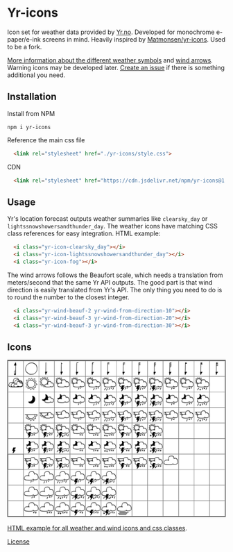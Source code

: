 # Yr-icons

Icon set for weather data provided by [Yr.no](https://api.met.no/weatherapi/locationforecast/2.0/). Developed for monochrome e-paper/e-ink screens in mind. Heavily inspired by [Matmonsen/yr-icons](https://github.com/Matmonsen/yr-icons/blob/master/LICENSE). Used to be a fork.

[More information about the different weather symbols](https://hjelp.yr.no/hc/no/articles/203786121-V%C3%A6rsymbolene-p%C3%A5-Yr-) and [wind arrows](https://hjelp.yr.no/hc/no/articles/360002022134-Vindpiler-og-Beaufortskalaen). Warning icons may be developed later. [Create an issue](https://github.com/eklem/yr-icons/issues/new/choose) if there is something additional you need.

## Installation
Install from NPM
```console
npm i yr-icons
```

Reference the main css file
```html
  <link rel="stylesheet" href="./yr-icons/style.css">
```

CDN
```html
  <link rel="stylesheet" href="https://cdn.jsdelivr.net/npm/yr-icons@1.1.0/style.css">
```

## Usage
Yr's location forecast outputs weather summaries like `clearsky_day` or `lightssnowshowersandthunder_day`. The weather icons have matching CSS class references for easy integration. HTML example:
```html
  <i class="yr-icon-clearsky_day"></i>
  <i class="yr-icon-lightssnowshowersandthunder_day"></i>
  <i class="yr-icon-fog"></i>
```
The wind arrows follows the Beaufort scale, which needs a translation from meters/second that the same Yr API outputs. The good part is that wind direction is easily translated from Yr's API. The only thing you need to do is to round the number to the closest integer.

```html
  <i class="yr-wind-beauf-2 yr-wind-from-direction-10"></i>
  <i class="yr-wind-beauf-3 yr-wind-from-direction-20"></i>
  <i class="yr-wind-beauf-3 yr-wind-from-direction-30"></i>
```

## Icons
![Icons overview](https://raw.githubusercontent.com/eklem/yr-icons/trunk/icons-overview.png)

[HTML example for all weather and wind icons and css classes](https://eklem.github.io/yr-icons/example.html).

[License](https://github.com/eklem/yr-icons/blob/trunk/LICENSE)
